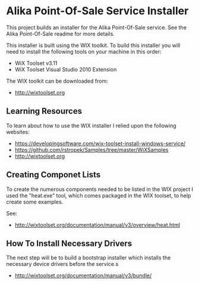 # Alika Point-Of-Sale Service Installer

This project builds an installer for the Alika Point-Of-Sale service.  See the Alika Point-Of-Sale readme for more details.

This installer is built using the WIX toolkit. To build this installer you will need to install the following tools on your machine in this order:
- WiX Toolset v3.11
- WiX Toolset Visual Studio 2010 Extension

The WIX toolkit can be downloaded from:
- http://wixtoolset.org

## Learning Resources

To learn about how to use the WIX installer I relied upon the following websites:
- https://developingsoftware.com/wix-toolset-install-windows-service/
- https://github.com/rstropek/Samples/tree/master/WiXSamples
- http://wixtoolset.org

## Creating Componet Lists

To create the numerous components needed to be listed in the WIX project I used the "heat.exe" tool, 
which comes packaged in the WIX toolset, to help create some examples.

See:
- http://wixtoolset.org/documentation/manual/v3/overview/heat.html

## How To Install Necessary Drivers

The next step will be to build a bootstrap installer which installs the necessary device drivers before the service.s

- http://wixtoolset.org/documentation/manual/v3/bundle/
